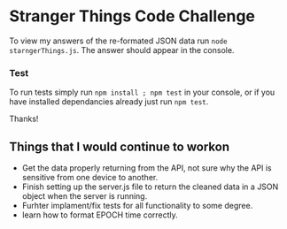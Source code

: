 # Stranger Things Code Challenge

<!-- To view my answer of the re-formated JSON data run `node server.js` in the console. The answer should be served on [localhost:8080](http://localhost:8080). -->
To view my answers of the re-formated JSON data run `node starngerThings.js`. The answer should appear in the console.

### Test

To run tests simply run `npm install ; npm test` in your console, or if you have installed dependancies already just run `npm test`.

Thanks!

## Things that I would continue to workon

- Get the data properly returning from the API, not sure why the API is sensitive from one device to another.
- Finish setting up the server.js file to return the cleaned data in a JSON object when the server is running.
- Furhter implament/fix tests for all functionality to some degree.
- learn how to format EPOCH time correctly.
